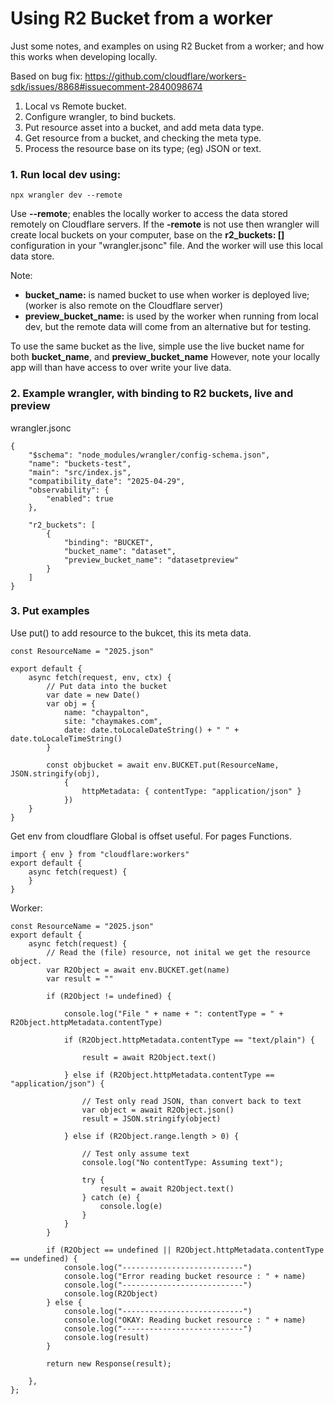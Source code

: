 # Using R2 Bucket from a worker

Just some notes, and examples on using R2 Bucket from a worker; and how this works when developing  locally.

Based on bug fix: https://github.com/cloudflare/workers-sdk/issues/8868#issuecomment-2840098674

 1) Local vs Remote bucket.
 2) Configure wrangler, to bind buckets.
 3) Put resource asset into a bucket, and add meta data type.
 4) Get resource from a bucket, and checking the meta type.
 5) Process the resource base on its type; (eg) JSON or text.

### 1. Run local dev using:
```
npx wrangler dev --remote
```

Use **--remote**; enables the locally worker to access the data stored remotely on Cloudflare servers.
If the **-remote** is not use then wrangler will create local buckets on your computer, base on the **r2_buckets: []**
configuration in your "wrangler.jsonc" file. And the worker will use this local data store.

Note:
 - **bucket_name:**  is named bucket to use when worker is deployed live; (worker is also remote on the Cloudflare server)
 - **preview_bucket_name:** is used by the worker when running from local dev, but the remote data will come from an alternative but for testing.

To use the same bucket as the live, simple use the live bucket name for both **bucket_name**, and **preview_bucket_name**
However, note your locally app will than have access to over write your live data.
### 2. Example wrangler, with binding to R2 buckets, live and preview

wrangler.jsonc
```
{
	"$schema": "node_modules/wrangler/config-schema.json",
	"name": "buckets-test",
	"main": "src/index.js",
	"compatibility_date": "2025-04-29",
	"observability": {
		"enabled": true
	},

	"r2_buckets": [
		{
			"binding": "BUCKET",
			"bucket_name": "dataset",
			"preview_bucket_name": "datasetpreview"
		}
	]
}
```

### 3. Put examples

Use put() to add resource to the bukcet, this its meta data.
```
const ResourceName = "2025.json"

export default {
	async fetch(request, env, ctx) {
		// Put data into the bucket
		var date = new Date()
		var obj = {
			name: "chaypalton",
			site: "chaymakes.com",
			date: date.toLocaleDateString() + " " + date.toLocaleTimeString()
		}

		const objbucket = await env.BUCKET.put(ResourceName, JSON.stringify(obj),
			{
				httpMetadata: { contentType: "application/json" }
			})
	}
}

```
Get env from cloudflare Global is offset useful. For pages Functions.
```
import { env } from "cloudflare:workers"
export default {
	async fetch(request) {
	}
}
```

Worker:
```
const ResourceName = "2025.json"
export default {
	async fetch(request) {
		// Read the (file) resource, not inital we get the resource object.
		var R2Object = await env.BUCKET.get(name)
		var result = ""

		if (R2Object != undefined) {

			console.log("File " + name + ": contentType = " + R2Object.httpMetadata.contentType)

			if (R2Object.httpMetadata.contentType == "text/plain") {

				result = await R2Object.text()

			} else if (R2Object.httpMetadata.contentType == "application/json") {

				// Test only read JSON, than convert back to text
				var object = await R2Object.json()
				result = JSON.stringify(object)

			} else if (R2Object.range.length > 0) {

				// Test only assume text
				console.log("No contentType: Assuming text");

				try {
					result = await R2Object.text()
				} catch (e) {
					console.log(e)
				}
			}
		}

		if (R2Object == undefined || R2Object.httpMetadata.contentType == undefined) {
			console.log("---------------------------")
			console.log("Error reading bucket resource : " + name)
			console.log("---------------------------")
			console.log(R2Object)
		} else {
			console.log("---------------------------")
			console.log("OKAY: Reading bucket resource : " + name)
			console.log("---------------------------")
			console.log(result)
		}

		return new Response(result);

	},
};
```
